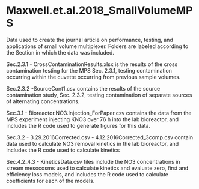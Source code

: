 # Maxwell.et.al.2018_SmallVolumeMPS
Data used to create the journal article on performance, testing, and applications of small volume multiplexer. Folders are labeled according to the Section in which the data was included.

Sec.2.3.1 - CrossContaminationResults.xlsx is the results of the cross contamination testing for the MPS Sec. 2.3.1, testing contamination occurring within the cuvette occurring from previous sample volumes.

Sec.2.3.2 -SourceCont1.csv contains the results of the source contamination study, Sec. 2.3.2, testing contamination of separate sources of alternating concentrations.

Sec.3.1 - Bioreactor.NO3.Injection_ForPaper.csv contains the data from the MPS experiment injecting KNO3 over 76 h into the lab bioreactor, and includes the R code used to generate figures for this data.

Sec.3.2 - 3.29.2016Corrected.csv - 4.12.2016Corrected_3comp.csv contain data used to calculate NO3 removal kinetics in the lab bioreactor, and includes the R code used to calculate kinetics

Sec.4.2_4.3 - KineticsData.csv files include the NO3 concentrations in stream mesocosms used to calculate kinetics and evaluate zero, first and efficiency loss models, and includes the R code used to calculate coefficients for each of the models.

